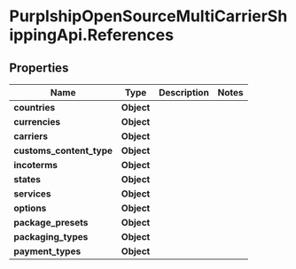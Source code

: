# PurplshipOpenSourceMultiCarrierShippingApi.References

## Properties
Name | Type | Description | Notes
------------ | ------------- | ------------- | -------------
**countries** | **Object** |  | 
**currencies** | **Object** |  | 
**carriers** | **Object** |  | 
**customs_content_type** | **Object** |  | 
**incoterms** | **Object** |  | 
**states** | **Object** |  | 
**services** | **Object** |  | 
**options** | **Object** |  | 
**package_presets** | **Object** |  | 
**packaging_types** | **Object** |  | 
**payment_types** | **Object** |  | 
